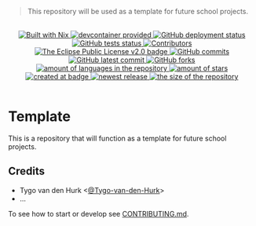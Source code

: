 > This repository will be used as a template for future school projects.

<br>
<div align="center">
    <a href="https://nixos.org">
      <img src="https://img.shields.io/badge/Built_With-Nix-5277C3.svg?style=flat&logo=nixos&labelColor=73C3D5" alt="Built with Nix"/>
    </a>
    <a href="https://containers.dev/">
      <img src="https://img.shields.io/badge/devcontainer-provided-green?style=flat" alt="devcontainer provided"/>
    </a>
    <!--~ Repository CI/CD ~-->
    <a href="https://github.com/school-Tygo-van-den-Hurk/template/actions/workflows/deploy-github-pages.yml">
      <img src="https://github.com/school-Tygo-van-den-Hurk/template/workflows/Deploy%20GitHub%20Pages/badge.svg?style=flat" alt="GitHub deployment status" />
    </a>
    <a href="https://github.com/school-Tygo-van-den-Hurk/template/actions/workflows/nix-flake-check.yml">
      <img src="https://github.com/school-Tygo-van-den-Hurk/template/workflows/Nix%20Flake%20Checks/badge.svg?style=flat" alt="GitHub tests status" />
    </a>
    <!--~ Repository Statistics ~-->
    <a href="https://github.com/school-Tygo-van-den-Hurk/template/graphs/contributors">
      <img src="https://img.shields.io/github/contributors/school-Tygo-van-den-Hurk/template?style=flat" alt="Contributors"/>
    </a>
    <a href="https://github.com/school-Tygo-van-den-Hurk/template/blob/main/LICENSE">
      <img src="https://img.shields.io/github/license/school-Tygo-van-den-Hurk/template?style=flat" alt="The Eclipse Public License v2.0 badge" />
    </a>
    <a href="https://github.com/school-Tygo-van-den-Hurk/template/commit">
      <img src="https://badgen.net/github/commits/school-Tygo-van-den-Hurk/template?style=flat" alt="GitHub commits" />
    </a>
    <a href="https://github.com/school-Tygo-van-den-Hurk/template/commit">
      <img src="https://badgen.net/github/last-commit/school-Tygo-van-den-Hurk/template?style=flat" alt="GitHub latest commit" />
    </a>
    <a href="https://github.com/school-Tygo-van-den-Hurk/template/network/">
      <img src="https://badgen.net/github/forks/school-Tygo-van-den-Hurk/template?style=flat" alt="GitHub forks" />
    </a>
    <a href="https://github.com/school-Tygo-van-den-Hurk/template/">
      <img src="https://img.shields.io/github/languages/count/school-Tygo-van-den-Hurk/template?style=flat" alt="amount of languages in the repository" />
    </a>   
    <a href="https://github.com/school-Tygo-van-den-Hurk/template/stargazers">
      <img src="https://img.shields.io/github/stars/school-Tygo-van-den-Hurk/template?style=flat" alt="amount of stars" />
    </a>
    <!--~ Repository Updates ~-->
    <a href="https://github.com/school-Tygo-van-den-Hurk/template/pulse">
      <img src="https://img.shields.io/github/created-at/school-Tygo-van-den-Hurk/template?style=flat" alt="created at badge" />
    </a>
    <a href="https://github.com/school-Tygo-van-den-Hurk/template/releases">
      <img src="https://img.shields.io/github/release/school-Tygo-van-den-Hurk/template?style=flat&display_name=release" alt="newest release" />
    </a>
    <a href="https://github.com/school-Tygo-van-den-Hurk/template/">
      <img src="https://img.shields.io/github/repo-size/school-Tygo-van-den-Hurk/template?style=flat" alt="the size of the repository" />
    </a>   
</div>
<br>

# Template

This is a repository that will function as a template for future school projects.

## Credits

- Tygo van den Hurk \<[@Tygo-van-den-Hurk](https://redirects.tygo.van.den.hurk.dev/github/personal/)>
- ...

To see how to start or develop see [CONTRIBUTING.md](./CONTRIBUTING.md).
